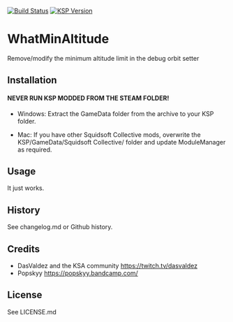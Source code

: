 [![Build Status](https://dev.azure.com/squidsoft-collective/KSP-WhatMinAltitude/_apis/build/status/DefiantZombie.WhatMinAltitude?branchName=master)](https://dev.azure.com/squidsoft-collective/KSP-WhatMinAltitude/_build/latest?definitionId=21&branchName=master) [![KSP Version](https://img.shields.io/badge/ksp-1.7.3-green)](https://www.kerbalspaceprogram.com/)
# WhatMinAltitude

Remove/modify the minimum altitude limit in the debug orbit setter

## Installation

#### NEVER RUN KSP MODDED FROM THE STEAM FOLDER!

- Windows: Extract the GameData folder from the archive to your KSP folder.

- Mac: If you have other Squidsoft Collective mods, overwrite the KSP/GameData/Squidsoft Collective/<Mod Name> folder and update ModuleManager as required.

## Usage

It just works.

## History

See changelog.md or Github history.

## Credits

- DasValdez and the KSA community https://twitch.tv/dasvaldez
- Popskyy https://popskyy.bandcamp.com/

## License

See LICENSE.md